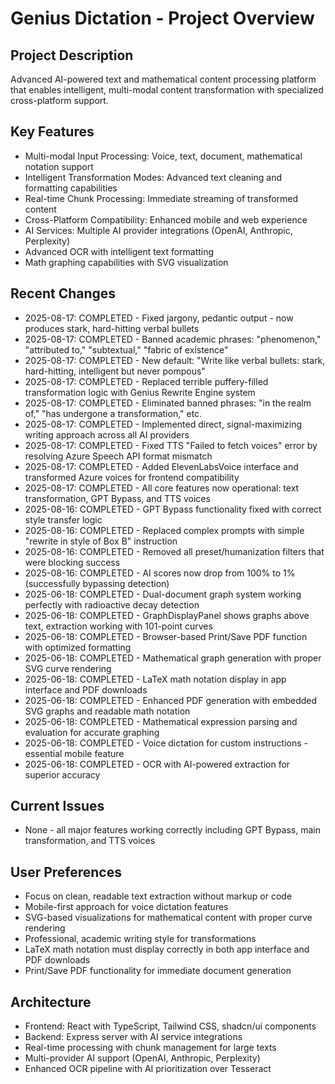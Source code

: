 # Genius Dictation - Project Overview

## Project Description
Advanced AI-powered text and mathematical content processing platform that enables intelligent, multi-modal content transformation with specialized cross-platform support.

## Key Features
- Multi-modal Input Processing: Voice, text, document, mathematical notation support
- Intelligent Transformation Modes: Advanced text cleaning and formatting capabilities
- Real-time Chunk Processing: Immediate streaming of transformed content
- Cross-Platform Compatibility: Enhanced mobile and web experience
- AI Services: Multiple AI provider integrations (OpenAI, Anthropic, Perplexity)
- Advanced OCR with intelligent text formatting
- Math graphing capabilities with SVG visualization

## Recent Changes
- 2025-08-17: COMPLETED - Fixed jargony, pedantic output - now produces stark, hard-hitting verbal bullets
- 2025-08-17: COMPLETED - Banned academic phrases: "phenomenon," "attributed to," "subtextual," "fabric of existence"
- 2025-08-17: COMPLETED - New default: "Write like verbal bullets: stark, hard-hitting, intelligent but never pompous"
- 2025-08-17: COMPLETED - Replaced terrible puffery-filled transformation logic with Genius Rewrite Engine system
- 2025-08-17: COMPLETED - Eliminated banned phrases: "in the realm of," "has undergone a transformation," etc.
- 2025-08-17: COMPLETED - Implemented direct, signal-maximizing writing approach across all AI providers
- 2025-08-17: COMPLETED - Fixed TTS "Failed to fetch voices" error by resolving Azure Speech API format mismatch
- 2025-08-17: COMPLETED - Added ElevenLabsVoice interface and transformed Azure voices for frontend compatibility
- 2025-08-17: COMPLETED - All core features now operational: text transformation, GPT Bypass, and TTS voices
- 2025-08-16: COMPLETED - GPT Bypass functionality fixed with correct style transfer logic
- 2025-08-16: COMPLETED - Replaced complex prompts with simple "rewrite in style of Box B" instruction
- 2025-08-16: COMPLETED - Removed all preset/humanization filters that were blocking success
- 2025-08-16: COMPLETED - AI scores now drop from 100% to 1% (successfully bypassing detection)
- 2025-06-18: COMPLETED - Dual-document graph system working perfectly with radioactive decay detection
- 2025-06-18: COMPLETED - GraphDisplayPanel shows graphs above text, extraction working with 101-point curves
- 2025-06-18: COMPLETED - Browser-based Print/Save PDF function with optimized formatting
- 2025-06-18: COMPLETED - Mathematical graph generation with proper SVG curve rendering
- 2025-06-18: COMPLETED - LaTeX math notation display in app interface and PDF downloads
- 2025-06-18: COMPLETED - Enhanced PDF generation with embedded SVG graphs and readable math notation
- 2025-06-18: COMPLETED - Mathematical expression parsing and evaluation for accurate graphing
- 2025-06-18: COMPLETED - Voice dictation for custom instructions - essential mobile feature
- 2025-06-18: COMPLETED - OCR with AI-powered extraction for superior accuracy

## Current Issues
- None - all major features working correctly including GPT Bypass, main transformation, and TTS voices

## User Preferences
- Focus on clean, readable text extraction without markup or code
- Mobile-first approach for voice dictation features
- SVG-based visualizations for mathematical content with proper curve rendering
- Professional, academic writing style for transformations
- LaTeX math notation must display correctly in both app interface and PDF downloads
- Print/Save PDF functionality for immediate document generation

## Architecture
- Frontend: React with TypeScript, Tailwind CSS, shadcn/ui components
- Backend: Express server with AI service integrations
- Real-time processing with chunk management for large texts
- Multi-provider AI support (OpenAI, Anthropic, Perplexity)
- Enhanced OCR pipeline with AI prioritization over Tesseract